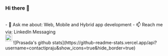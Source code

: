 ### Hi there 👋

<br/>
- 💬 Ask me about: Web, Mobile and Hybrid app development
- 📫 Reach me via: LinkedIn Messaging
<br/>
<a href="https://www.linkedin.com/in/prasadaraju/">
  <img align="left" alt="Prasada Indukuri" width="22px" src="https://cdn.jsdelivr.net/npm/simple-icons@v3/icons/linkedin.svg" />
</a>
<br/>
![Prasada's github stats](https://github-readme-stats.vercel.app/api?username=contactipraju&show_icons=true&hide_border=true)
<br/>

<!--
**contactipraju/contactipraju** is a ✨ _special_ ✨ repository because its `README.md` (this file) appears on your GitHub profile.

Here are some ideas to get you started:

- 🔭 I’m currently working on ...
- 🌱 I’m currently learning ...
- 👯 I’m looking to collaborate on ...
- 🤔 I’m looking for help with ...
- 💬 Ask me about ...
- 📫 How to reach me: ...
- 😄 Pronouns: ...
- ⚡ Fun fact: ...
-->
